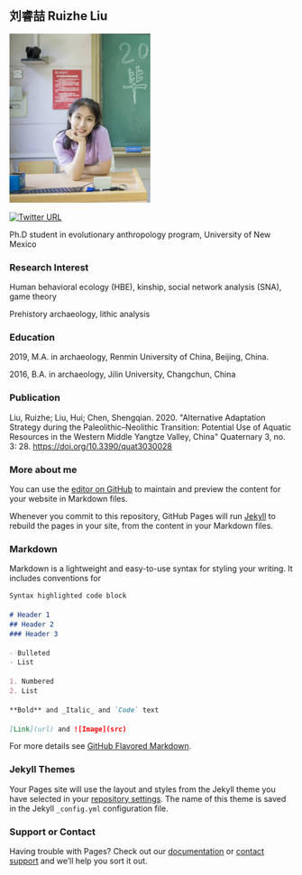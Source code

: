 ## 刘睿喆 Ruizhe Liu

<img src="https://github.com/rzliu37/ruizheliu.github.com/blob/gh-pages/rzliu.jpg" width="250" height="300">

[![Twitter URL](https://img.shields.io/twitter/url/https/twitter.com/rzliu_anth.svg?style=social&label=Follow%20%40rzliu_anth)](https://twitter.com/rzliu_anth)

Ph.D student in evolutionary anthropology program, University of New Mexico



### Research Interest
Human behavioral ecology (HBE), kinship, social network analysis (SNA), game theory

Prehistory archaeology, lithic analysis

### Education

2019, M.A. in archaeology, Renmin University of China, Beijing, China.

2016, B.A. in archaeology, Jilin University, Changchun, China

### Publication

Liu, Ruizhe; Liu, Hui; Chen, Shengqian. 2020. "Alternative Adaptation Strategy during the Paleolithic–Neolithic Transition: Potential Use of Aquatic Resources in the Western Middle Yangtze Valley, China" Quaternary 3, no. 3: 28. https://doi.org/10.3390/quat3030028


### More about me



You can use the [editor on GitHub](https://github.com/rzliu37/ruizheliu.github.com/edit/gh-pages/index.md) to maintain and preview the content for your website in Markdown files.

Whenever you commit to this repository, GitHub Pages will run [Jekyll](https://jekyllrb.com/) to rebuild the pages in your site, from the content in your Markdown files.

### Markdown

Markdown is a lightweight and easy-to-use syntax for styling your writing. It includes conventions for

```markdown
Syntax highlighted code block

# Header 1
## Header 2
### Header 3

- Bulleted
- List

1. Numbered
2. List

**Bold** and _Italic_ and `Code` text

[Link](url) and ![Image](src)
```

For more details see [GitHub Flavored Markdown](https://guides.github.com/features/mastering-markdown/).

### Jekyll Themes

Your Pages site will use the layout and styles from the Jekyll theme you have selected in your [repository settings](https://github.com/rzliu37/ruizheliu.github.com/settings/pages). The name of this theme is saved in the Jekyll `_config.yml` configuration file.

### Support or Contact

Having trouble with Pages? Check out our [documentation](https://docs.github.com/categories/github-pages-basics/) or [contact support](https://support.github.com/contact) and we’ll help you sort it out.
